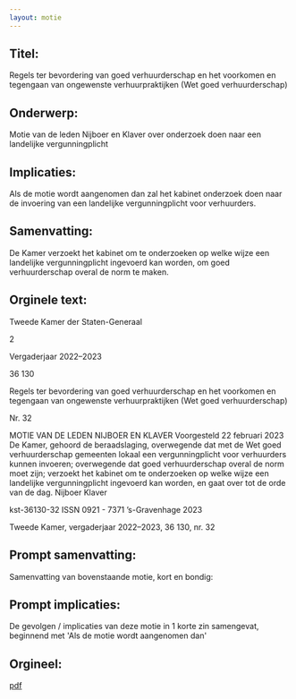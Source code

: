 ```yaml
---
layout: motie
---
```

## Titel:
Regels ter bevordering van goed verhuurderschap en het voorkomen en tegengaan van ongewenste verhuurpraktijken (Wet goed verhuurderschap)
## Onderwerp:
Motie van de leden Nijboer en Klaver over onderzoek doen naar een landelijke vergunningplicht
## Implicaties:

Als de motie wordt aangenomen dan zal het kabinet onderzoek doen naar de invoering van een landelijke vergunningplicht voor verhuurders.
## Samenvatting:

De Kamer verzoekt het kabinet om te onderzoeken op welke wijze een landelijke vergunningplicht ingevoerd kan worden, om goed verhuurderschap overal de norm te maken.
## Orginele text:


Tweede Kamer der Staten-Generaal

2

Vergaderjaar 2022–2023

36 130

Regels ter bevordering van goed
verhuurderschap en het voorkomen en
tegengaan van ongewenste verhuurpraktijken
(Wet goed verhuurderschap)

Nr. 32

MOTIE VAN DE LEDEN NIJBOER EN KLAVER
Voorgesteld 22 februari 2023
De Kamer,
gehoord de beraadslaging,
overwegende dat met de Wet goed verhuurderschap gemeenten lokaal
een vergunningplicht voor verhuurders kunnen invoeren;
overwegende dat goed verhuurderschap overal de norm moet zijn;
verzoekt het kabinet om te onderzoeken op welke wijze een landelijke
vergunningplicht ingevoerd kan worden,
en gaat over tot de orde van de dag.
Nijboer
Klaver

kst-36130-32
ISSN 0921 - 7371
’s-Gravenhage 2023

Tweede Kamer, vergaderjaar 2022–2023, 36 130, nr. 32


## Prompt samenvatting:
Samenvatting van bovenstaande motie, kort en bondig:


## Prompt implicaties:
De gevolgen / implicaties van deze motie in 1 korte zin samengevat, beginnend met 'Als de motie wordt aangenomen dan' 

## Orgineel:
[pdf](https://gegevensmagazijn.tweedekamer.nl/OData/v4/2.0/Document(5d2bd1b5-c34b-4756-8c50-3ea17fa0ad31)/resource)
